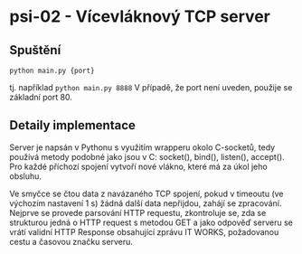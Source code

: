 # psi-02 - Vícevláknový TCP server

## Spuštění
<code>python main.py {port}</code>

tj. například <code>python main.py 8888</code>
V případě, že port není uveden, použije se základní port 80.

## Detaily implementace
Server je napsán v Pythonu s využitím wrapperu okolo C-socketů, tedy používá metody
podobné jako jsou v C: socket(), bind(), listen(), accept(). Pro každé příchozí spojení
vytvoří nové vlákno, které má za úkol jeho obsluhu.

Ve smyčce se čtou data z navázaného TCP spojení, pokud v timeoutu (ve výchozím nastavení 1 s)
žádná další data nepřijdou, zahájí se zpracování. Nejprve se provede parsování HTTP requestu,
zkontroluje se, zda se strukturou jedná o HTTP request s metodou GET a jako odpověď serveru
se vrátí validní HTTP Response obsahující zprávu IT WORKS, požadovanou cestu a časovou značku serveru.